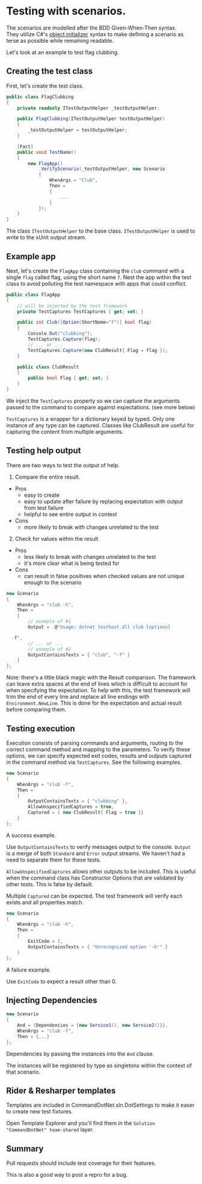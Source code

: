 ﻿# Testing with scenarios.

The scenarios are modelled after the BDD Given-When-Then syntax.  
They utilize C#'s [object initializer](https://docs.microsoft.com/en-us/dotnet/csharp/programming-guide/classes-and-structs/object-and-collection-initializers) syntax to make defining a scenario as terse as possible while remaining readable.

Let's look at an example to test flag clubbing.

## Creating the test class

First, let's create the test class.

``` c#
public class FlagClubbing
{
    private readonly ITestOutputHelper _testOutputHelper;

    public FlagClubbing(ITestOutputHelper testOutputHelper)
    {
        _testOutputHelper = testOutputHelper;
    }

    [Fact]
    public void TestName()
    {
        new FlagApp()
            .VerifyScenario(_testOutputHelper, new Scenario
            {
                WhenArgs = "Club",
                Then =
                {
                    ...
                }
            });
    }
}
```

The class  `ITestOutputHelper` to the base class.  `ITestOutputHelper` is used to write to the xUnit output stream.

## Example app

Next, let's create the `FlagApp` class containing the `club` command with a single `flag` called flag, using the short name `f`.  Nest the app within the test class to avoid polluting the test namespace with apps that could conflict.

``` c#
public class FlagApp
{
    // will be injected by the test framework
    private TestCaptures TestCaptures { get; set; }

    public int Club([Option(ShortName="f")] bool flag)
    {
        Console.Out("clubbing");
        TestCaptures.Capture(flag);
        // ... or ...
        TestCaptures.Capture(new ClubResult{ Flag = flag });
    }

    public class ClubResult
    {
        public bool Flag { get; set; }
    }
}
```
We inject the `TestCaptures` property so we can capture the arguments passed to the command to compare against expectations.  (see more below)

`TestCaptures` is a wrapper for a dictionary keyed by typed. Only one instance of any type can be captured. Classes like ClubResult are useful for capturing the content from multiple arguments.  

## Testing help output

There are two ways to test the output of help.

1. Compare the entire result.
  - Pros 
    - easy to create
    - easy to update after failure by replacing expectation with output from test failure
    - helpful to see entire output in context
  - Cons
    - more likely to break with changes unrelated to the test
2. Check for values within the result
  - Pros
    - less likely to break with changes unrelated to the test
    - it's more clear what is being tested for
  - Cons
    - can result in false positives when checked values are not unique enough to the scenario

``` c#
new Scenario
{
    WhenArgs = "club -h",
    Then =
    {
        // example of #1
        Output =  @"Usage: dotnet testhost.dll club [options]

  -f",
        // ... or ...
        // example of #2
        OutputContainsTexts = { "club", "-f" }
    }
};
```

Note: there's a little black magic with the Result comparison.  The framework can leave extra spaces at the end of lines which is difficult to account for when specifying the expectation.  To help with this, the test framework will trim the end of every line and replace all line endings with `Environment.NewLine`.  This is done for the expectation and actual result before comparing them.

## Testing execution

Execution consists of parsing commands and arguments, routing to the correct command method and mapping to the parameters.  To verify these options, we can specify expected exit codes, results and outputs captured in the command method via `TestCaptures`.  See the following examples.

``` c#
new Scenario
{
    WhenArgs = "club -f",
    Then =
    {
        OutputContainsTexts = { "clubbing" },
        AllowUnspecifiedCaptures = true,
        Captured = { new ClubResult{ Flag = true }}
    }
};
```

A success example.  

Use `OutputContainsTexts` to verify messages output to the console.  `Output` is a merge of both `Standard` and `Error` output streams.  We haven't had a need to separate them for these tests.

`AllowUnspecifiedCaptures` allows other outputs to be included.  This is useful when the command class has Constructor Options that are validated by other tests.  This is false by default.

Multiple `Captured` can be expected.  The test framework will verify each exists and all properties match.

``` c#
new Scenario
{
    WhenArgs = "club -h",
    Then =
    {
        ExitCode = 1,
        OutputContainsTexts = { "Unrecognized option '-h'" }
    }
};
```

A failure example.  

Use `ExitCode` to expect a result other than 0.

## Injecting Dependencies

``` c#
new Scenario
{
    And = {Dependencies = {new Service1(), new Service2()}},
    WhenArgs = "club -f",
    Then = {...}
};
```

Dependencies by passing the instances into the `And` clause.

The instances will be registered by type as singletons within the context of that scenario.

## Rider & Resharper templates

Templates are included in CommandDotNet.sln.DotSettings to make it easer to create new test fixtures.

Open Template Explorer and you'll find them in the `Solution "CommandDotNet" team-shared` layer.

## Summary

Pull requests should include test coverage for their features.

This is also a good way to post a repro for a bug.